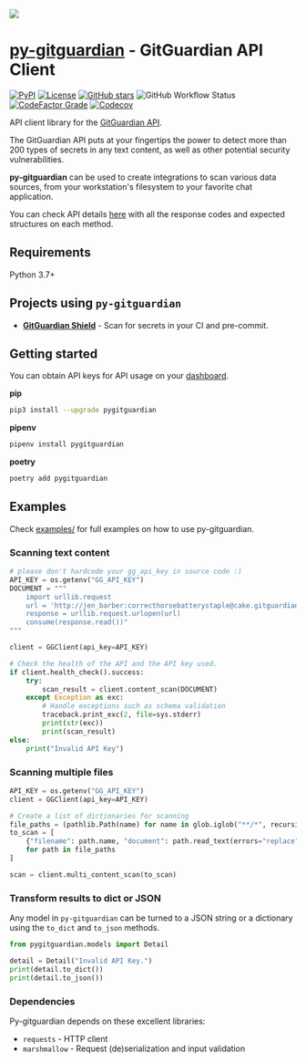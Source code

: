 <a href="https://gitguardian.com/"><img src="https://cdn.jsdelivr.net/gh/gitguardian/py-gitguardian/doc/logo.svg"></a>

# [py-gitguardian](https://github.com/GitGuardian/py-gitguardian) - GitGuardian API Client

[![PyPI](https://img.shields.io/pypi/v/pygitguardian?color=%231B2D55&style=for-the-badge)](https://pypi.org/project/pygitguardian/)
[![License](https://img.shields.io/github/license/GitGuardian/py-gitguardian?color=%231B2D55&style=for-the-badge)](LICENSE)
[![GitHub stars](https://img.shields.io/github/stars/gitguardian/py-gitguardian?color=%231B2D55&style=for-the-badge)](https://github.com/GitGuardian/py-gitguardian/stargazers)
![GitHub Workflow Status](https://img.shields.io/github/workflow/status/GitGuardian/py-gitguardian/Main?style=for-the-badge)
[![CodeFactor Grade](https://img.shields.io/codefactor/grade/github/gitguardian/py-gitguardian?style=for-the-badge)](https://www.codefactor.io/repository/github/gitguardian/py-gitguardian)
[![Codecov](https://img.shields.io/codecov/c/github/GitGuardian/py-gitguardian?style=for-the-badge)](https://codecov.io/gh/GitGuardian/py-gitguardian/)

API client library for the [GitGuardian API](https://api.gitguardian.com/).

The GitGuardian API puts at your fingertips the power to detect more than 200 types of secrets in any text content, as well as other potential security vulnerabilities.

**py-gitguardian** can be used to create integrations to scan various data sources, from your workstation's filesystem to your favorite chat application.

You can check API details [here](https://api.gitguardian.com/docs)
with all the response codes and expected structures on each method.

## Requirements

Python 3.7+

## Projects using `py-gitguardian`

- [**GitGuardian Shield**](https://github.com/GitGuardian/gg-shield) - Scan for secrets in your CI and pre-commit.

## Getting started

You can obtain API keys for API usage on your [dashboard](https://dashboard.gitguardian.com/api/v1/auth/user/github_login/authorize?utm_source=github&utm_medium=py_gitguardian&utm_campaign=py1).

**pip**

```bash
pip3 install --upgrade pygitguardian
```

**pipenv**

```bash
pipenv install pygitguardian
```

**poetry**

```bash
poetry add pygitguardian
```

## Examples

Check [examples/](examples/) for full examples on how to use py-gitguardian.

### Scanning text content

```py
# please don't hardcode your gg_api_key in source code :)
API_KEY = os.getenv("GG_API_KEY")
DOCUMENT = """
    import urllib.request
    url = 'http://jen_barber:correcthorsebatterystaple@cake.gitguardian.com/isreal.json'
    response = urllib.request.urlopen(url)
    consume(response.read())"
"""

client = GGClient(api_key=API_KEY)

# Check the health of the API and the API key used.
if client.health_check().success:
    try:
        scan_result = client.content_scan(DOCUMENT)
    except Exception as exc:
        # Handle exceptions such as schema validation
        traceback.print_exc(2, file=sys.stderr)
        print(str(exc))
        print(scan_result)
else:
    print("Invalid API Key")
```

### Scanning multiple files

```py
API_KEY = os.getenv("GG_API_KEY")
client = GGClient(api_key=API_KEY)

# Create a list of dictionaries for scanning
file_paths = (pathlib.Path(name) for name in glob.iglob("**/*", recursive=True))
to_scan = [
    {"filename": path.name, "document": path.read_text(errors="replace")}
    for path in file_paths
]

scan = client.multi_content_scan(to_scan)
```

### Transform results to dict or JSON

Any model in `py-gitguardian` can be turned to a JSON string or a dictionary using
the `to_dict` and `to_json` methods.

```py
from pygitguardian.models import Detail

detail = Detail("Invalid API Key.")
print(detail.to_dict())
print(detail.to_json())
```

### Dependencies

Py-gitguardian depends on these excellent libraries:

- `requests` - HTTP client
- `marshmallow` - Request (de)serialization and input validation
